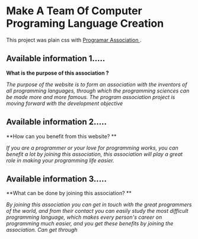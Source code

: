# Make A Team Of Computer Programing Language Creation

This project was plain css with [Programar Association ](https://loving-albattani-8864ac.netlify.app).

## Available information 1.....

**What is the purpose of this association ?**

*The purpose of the website is to form an association with the inventors of all programming languages, through which the programming sciences can be made more and more famous. The program association project is moving forward with the development objective*

## Available information 2.....

**How can you benefit from this website? **

*If you are a programmer or your love for programming works, you can benefit a lot by joining this association, this association will play a great role in making your programming life easier.*


## Available information 3.....
**What can be done by joining this association? **

*By joining this association you can get in touch with the great programmers of the world, and from their contact you can easily study the most difficult programming language, which makes every person's career on programming much easier, and you get these benefits by joining the association. Can get through*
